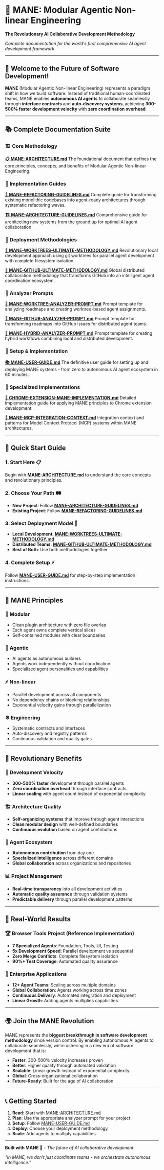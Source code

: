 # 🦁 MANE: Modular Agentic Non-linear Engineering
**The Revolutionary AI Collaborative Development Methodology**

*Complete documentation for the world's first comprehensive AI agent development framework*

---

## 🌟 Welcome to the Future of Software Development!

**MANE** (Modular Agentic Non-linear Engineering) represents a paradigm shift in how we build software. Instead of traditional human-coordinated teams, MANE enables **autonomous AI agents** to collaborate seamlessly through **interface contracts** and **auto-discovery systems**, achieving **300-500% faster development velocity** with **zero coordination overhead**.

---

## 📚 Complete Documentation Suite

### 🏗️ **Core Methodology**

**[📋 MANE-ARCHITECTURE.md](MANE-ARCHITECTURE.md)**
The foundational document that defines the core principles, concepts, and benefits of Modular Agentic Non-linear Engineering.

### 🔄 **Implementation Guides**

**[🔧 MANE-REFACTORING-GUIDELINES.md](MANE-REFACTORING-GUIDELINES.md)**
Complete guide for transforming existing monolithic codebases into agent-ready architectures through systematic refactoring waves.

**[🏗️ MANE-ARCHITECTURE-GUIDELINES.md](MANE-ARCHITECTURE-GUIDELINES.md)**
Comprehensive guide for architecting new systems from the ground up for optimal AI agent collaboration.

### 🚀 **Deployment Methodologies**

**[🌳 MANE-WORKTREES-ULTIMATE-METHODOLOGY.md](MANE-WORKTREES-ULTIMATE-METHODOLOGY.md)**
Revolutionary local development approach using git worktrees for parallel agent development with complete filesystem isolation.

**[🐙 MANE-GITHUB-ULTIMATE-METHODOLOGY.md](MANE-GITHUB-ULTIMATE-METHODOLOGY.md)**
Global distributed collaboration methodology that transforms GitHub into an intelligent agent coordination ecosystem.

### 🎯 **Analyzer Prompts**

**[🌳 MANE-WORKTREE-ANALYZER-PROMPT.md](MANE-WORKTREE-ANALYZER-PROMPT.md)**
Prompt template for analyzing roadmaps and creating worktree-based agent assignments.

**[🐙 MANE-GITHUB-ANALYZER-PROMPT.md](MANE-GITHUB-ANALYZER-PROMPT.md)**
Prompt template for transforming roadmaps into GitHub issues for distributed agent teams.

**[🔄 MANE-HYBRID-ANALYZER-PROMPT.md](MANE-HYBRID-ANALYZER-PROMPT.md)**
Prompt template for creating hybrid workflows combining local and distributed development.

### 📖 **Setup & Implementation**

**[📚 MANE-USER-GUIDE.md](MANE-USER-GUIDE.md)**
The definitive user guide for setting up and deploying MANE systems - from zero to autonomous AI agent ecosystem in 60 minutes.

### 🔧 **Specialized Implementations**

**[🎨 CHROME-EXTENSION-MANE-IMPLEMENTATION.md](CHROME-EXTENSION-MANE-IMPLEMENTATION.md)**
Detailed implementation guide for applying MANE principles to Chrome extension development.

**[🔗 MANE-MCP-INTEGRATION-CONTEXT.md](MANE-MCP-INTEGRATION-CONTEXT.md)**
Integration context and patterns for Model Context Protocol (MCP) systems within MANE architectures.

---

## 🚀 Quick Start Guide

### 1. **Start Here** 📋
Begin with **[MANE-ARCHITECTURE.md](MANE-ARCHITECTURE.md)** to understand the core concepts and revolutionary principles.

### 2. **Choose Your Path** 🛤️
- **New Project**: Follow **[MANE-ARCHITECTURE-GUIDELINES.md](MANE-ARCHITECTURE-GUIDELINES.md)**
- **Existing Project**: Follow **[MANE-REFACTORING-GUIDELINES.md](MANE-REFACTORING-GUIDELINES.md)**

### 3. **Select Deployment Model** 🎯
- **Local Development**: **[MANE-WORKTREES-ULTIMATE-METHODOLOGY.md](MANE-WORKTREES-ULTIMATE-METHODOLOGY.md)**
- **Distributed Teams**: **[MANE-GITHUB-ULTIMATE-METHODOLOGY.md](MANE-GITHUB-ULTIMATE-METHODOLOGY.md)**
- **Best of Both**: Use both methodologies together

### 4. **Complete Setup** ⚡
Follow **[MANE-USER-GUIDE.md](MANE-USER-GUIDE.md)** for step-by-step implementation instructions.

---

## 🦁 MANE Principles

### 🧩 **Modular**
- Clean plugin architecture with zero file overlap
- Each agent owns complete vertical slices
- Self-contained modules with clear boundaries

### 🤖 **Agentic**
- AI agents as autonomous builders
- Agents work independently without coordination
- Specialized agent personalities and capabilities

### ⚡ **Non-linear**
- Parallel development across all components
- No dependency chains or blocking relationships
- Exponential velocity gains through parallelization

### ⚙️ **Engineering**
- Systematic contracts and interfaces
- Auto-discovery and registry patterns
- Continuous validation and quality gates

---

## 🌟 Revolutionary Benefits

### 🚀 **Development Velocity**
- **300-500% faster** development through parallel agents
- **Zero coordination overhead** through interface contracts
- **Linear scaling** with agent count instead of exponential complexity

### 🏗️ **Architecture Quality**
- **Self-organizing systems** that improve through agent interactions
- **Clean modular design** with well-defined boundaries
- **Continuous evolution** based on agent contributions

### 🤖 **Agent Ecosystem**
- **Autonomous contribution** from day one
- **Specialized intelligence** across different domains
- **Global collaboration** across organizations and repositories

### 📊 **Project Management**
- **Real-time transparency** into all development activities
- **Automatic quality assurance** through validation systems
- **Predictable delivery** through parallel development patterns

---

## 🎯 Real-World Results

### 🏆 **Browser Tools Project** (Reference Implementation)
- **7 Specialized Agents**: Foundation, Tools, UI, Testing
- **5x Development Speed**: Parallel development vs sequential
- **Zero Merge Conflicts**: Complete filesystem isolation
- **90%+ Test Coverage**: Automated quality assurance

### 🚀 **Enterprise Applications**
- **12+ Agent Teams**: Scaling across multiple domains
- **Global Collaboration**: Agents working across time zones
- **Continuous Delivery**: Automated integration and deployment
- **Linear Growth**: Adding agents multiplies capabilities

---

## 🌍 Join the MANE Revolution

MANE represents the **biggest breakthrough in software development methodology** since version control. By enabling autonomous AI agents to collaborate seamlessly, we're ushering in a new era of software development that is:

- **Faster**: 300-500% velocity increases proven
- **Better**: Higher quality through automated validation
- **Scalable**: Linear growth instead of exponential complexity
- **Global**: Cross-organizational collaboration
- **Future-Ready**: Built for the age of AI collaboration

---

## 📞 Getting Started

1. **Read**: Start with [MANE-ARCHITECTURE.md](MANE-ARCHITECTURE.md)
2. **Plan**: Use the appropriate analyzer prompt for your project
3. **Setup**: Follow [MANE-USER-GUIDE.md](MANE-USER-GUIDE.md)
4. **Deploy**: Choose your deployment methodology
5. **Scale**: Add agents to multiply capabilities

---

**Built with MANE** 🦁 - *The future of AI collaborative development*

*"In MANE, we don't just coordinate teams - we orchestrate autonomous intelligence."*